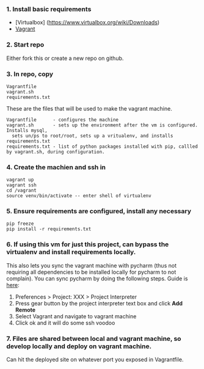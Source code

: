 ### 1. Install basic requirements

* [Virtualbox] (https://www.virtualbox.org/wiki/Downloads)
* [Vagrant](https://www.vagrantup.com/)

### 2. Start repo

Either fork this or create a new repo on github.

### 3. In repo, copy
    Vagrantfile
    vagrant.sh
    requirements.txt

These are the files that will be used to make the vagrant machine.

    Vagrantfile      - configures the machine
    vagrant.sh       - sets up the environment after the vm is configured. Installs mysql,
      sets un/ps to root/root, sets up a vritualenv, and installs requirements.txt
    requirements.txt - list of python packages installed with pip, callled by vagrant.sh, during configuration.

### 4. Create the machien and ssh in
	vagrant up
	vagrant ssh
	cd /vagrant
	source venv/bin/activate -- enter shell of virtualenv

### 5. Ensure requirements are configured, install any necessary
    pip freeze 
    pip install -r requirements.txt

### 6. If using this vm for just this project, can bypass the virtualenv and install requirements locally.

This also lets you sync the vagrant machine with pycharm (thus not requiring all dependencies to be installed locally for pycharm to not complain). You can sync pycharm by doing the following steps. Guide is [here](https://developer.rackspace.com/blog/a-tutorial-on-application-development-using-vagrant-with-the-pycharm-ide/):

1. Preferences > Project: XXX > Project Interpreter
1. Press gear button by the project interpreter text box and click **Add Remote**
1. Select Vagrant and navigate to vagrant machine
1. Click ok and it will do some ssh voodoo

### 7. Files are shared between local and vagrant machine, so develop locally and deploy on vagrant machine.

Can hit the deployed site on whatever port you exposed in Vagrantfile.